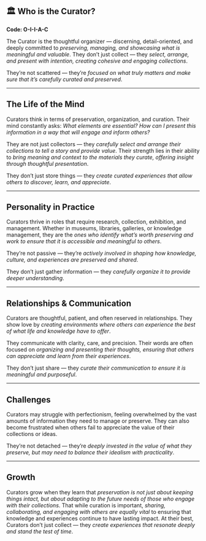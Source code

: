 ## 🏛 Who is the Curator?  
**Code: O-I-I-A-C**

The Curator is the thoughtful organizer — discerning, detail-oriented, and deeply committed to *preserving, managing, and showcasing what is meaningful and valuable*. They don’t just collect — they *select, arrange, and present with intention, creating cohesive and engaging collections*.

They’re not scattered — they’re *focused on what truly matters and make sure that it’s carefully curated and preserved*.

---

## The Life of the Mind

Curators think in terms of preservation, organization, and curation. Their mind constantly asks: *What elements are essential? How can I present this information in a way that will engage and inform others?*

They are not just collectors — they *carefully select and arrange their collections to tell a story and provide value*. Their strength lies in their ability to *bring meaning and context to the materials they curate, offering insight through thoughtful presentation*.

They don’t just store things — they *create curated experiences that allow others to discover, learn, and appreciate*.

---

## Personality in Practice

Curators thrive in roles that require research, collection, exhibition, and management. Whether in museums, libraries, galleries, or knowledge management, they are the *ones who identify what’s worth preserving and work to ensure that it is accessible and meaningful to others*.

They’re not passive — they’re *actively involved in shaping how knowledge, culture, and experiences are preserved and shared*.

They don’t just gather information — they *carefully organize it to provide deeper understanding*.

---

## Relationships & Communication

Curators are thoughtful, patient, and often reserved in relationships. They show love by *creating environments where others can experience the best of what life and knowledge have to offer*.

They communicate with clarity, care, and precision. Their words are often focused on *organizing and presenting their thoughts, ensuring that others can appreciate and learn from their experiences*.

They don’t just share — they *curate their communication to ensure it is meaningful and purposeful*.

---

## Challenges

Curators may struggle with perfectionism, feeling overwhelmed by the vast amounts of information they need to manage or preserve. They can also become frustrated when others fail to appreciate the value of their collections or ideas.

They’re not detached — they’re *deeply invested in the value of what they preserve, but may need to balance their idealism with practicality*.

---

## Growth

Curators grow when they learn that *preservation is not just about keeping things intact, but about adapting to the future needs of those who engage with their collections*. That while curation is important, *sharing, collaborating, and engaging with others are equally vital* to ensuring that knowledge and experiences continue to have lasting impact. At their best, Curators don’t just collect — they *create experiences that resonate deeply and stand the test of time*.
